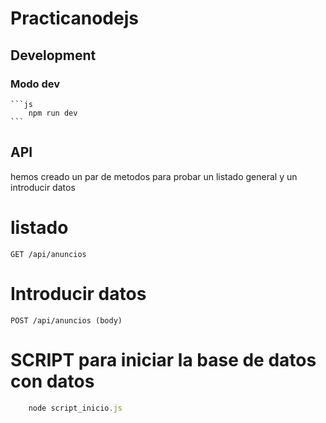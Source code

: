 # Practicanodejs

## Development

### Modo dev
        
    ```js
        npm run dev
    ```

## API

hemos creado un par de metodos para probar un listado general y un introducir datos

# listado
    GET /api/anuncios
# Introducir datos
    POST /api/anuncios (body)

# SCRIPT para iniciar la base de datos con datos

```js
    node script_inicio.js
```


